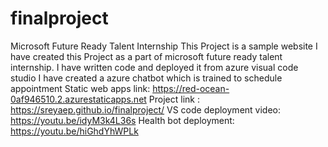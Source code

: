 # finalproject
Microsoft Future Ready Talent Internship
This Project is a sample website
I have created this Project as a part of microsoft future ready talent internship. 
I have written code and deployed it from azure visual code studio
I have created a azure chatbot which is trained to schedule appointment 
Static web apps link: https://red-ocean-0af946510.2.azurestaticapps.net
Project link : https://sreyaep.github.io/finalproject/
VS code deployment video: https://youtu.be/idyM3k4L36s
Health bot deployment: https://youtu.be/hiGhdYhWPLk
